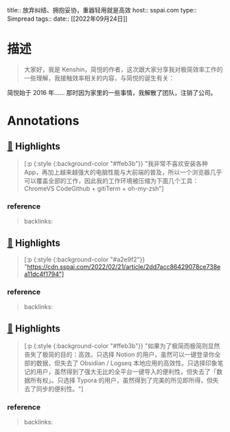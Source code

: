 title:: 放弃纠结、拥抱妥协，重器轻用就是高效
host:: sspai.com
type:: Simpread
tags:: 
date:: [[2022年09月24日]]


# 描述
> 大家好，我是 Kenshin，简悦的作者，这次跟大家分享我对极简效率工作的一些理解，我接触效率相关的内容，与简悦的诞生有关：

简悦始于 2016 年…… 那时因为家里的一些事情，我解散了团队，注销了公司。



# Annotations

## [📌](<http://localhost:7026/unread/3#id=1664008601679>) Highlights 
> [:p {:style {:background-color "#ffeb3b"}} "我非常不喜欢安装各种 App，再加上越来越强大的电脑性能与大前端的普及，所以一个浏览器几乎可以覆盖全部的工作，因此我的工作环境被压缩为下面几个工具：ChromeVS CodeGithub + gitiTerm + oh-my-zsh"]

### reference


> backlinks: 

## [📌](<http://localhost:7026/unread/3#id=1664008612905>) Highlights 
> [:p {:style {:background-color "#a2e9f2"}} "https://cdn.sspai.com/2022/02/21/article/2dd7acc86429078ce738ea11dc4f1794"]

### reference


> backlinks: 

## [📌](<http://localhost:7026/unread/3#id=1664008622457>) Highlights 
> [:p {:style {:background-color "#ffeb3b"}} "如果为了极简而极简则显然丧失了极简的目的：高效。只选择 Notion 的用户，虽然可以一键登录你全部的数据，但失去了 Obsidian / Logseq 本地应用的高效性。只选择印象笔记的用户，虽然得到了强大无比的全平台一键导入的便利性，但失去了「数据所有权」。只选择 Typora 的用户，虽然得到了完美的所见即所得，但失去了同步的便利性。"]

### reference


> backlinks: 

